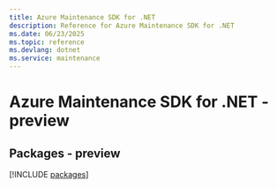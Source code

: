 ```yaml
---
title: Azure Maintenance SDK for .NET
description: Reference for Azure Maintenance SDK for .NET
ms.date: 06/23/2025
ms.topic: reference
ms.devlang: dotnet
ms.service: maintenance
---
```

# Azure Maintenance SDK for .NET - preview
## Packages - preview
[!INCLUDE [packages](maintenance-index.md)]